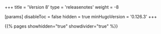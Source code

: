+++
title = 'Version 8'
type = 'releasenotes'
weight = -8

[params]
  disableToc = false
  hidden = true
  minHugoVersion = '0.126.3'
+++

{{% pages showhidden="true" showdivider="true" %}}
